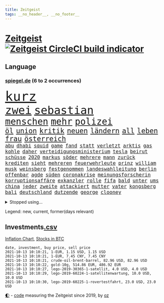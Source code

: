 ```yaml
---
title: Zeitgeist
tags: __no_header__, __no_footer__
---
```


# [Zeitgeist](https://oliz.io/zeitgeist/) [![Zeitgeist CircleCI build indicator](https://circleci.com/gh/ooz/zeitgeist.svg?style=shield)](https://circleci.com/gh/ooz/zeitgeist)

## Language

<h3><a href="https://www.spiegel.de" target="_blank">spiegel.de</a> (6 to 2 occurrences)</h3>
<p style="font-family:monospace">
<span style="font-size:32pt"><a href="news_links.html#kurz" class="current">kurz</a></span>
<br>
<span style="font-size:27pt"><a href="news_links.html#zwei" class="current">zwei</a></span>
<span style="font-size:27pt"><a href="news_links.html#sebastian" class="current">sebastian</a></span>
<br>
<span style="font-size:22pt"><a href="news_links.html#menschen" class="current">menschen</a></span>
<span style="font-size:22pt"><a href="news_links.html#mehr" class="current">mehr</a></span>
<span style="font-size:22pt"><a href="news_links.html#polizei" class="current">polizei</a></span>
<br>
<span style="font-size:17pt"><a href="news_links.html#öl" class="current">öl</a></span>
<span style="font-size:17pt"><a href="news_links.html#union" class="current">union</a></span>
<span style="font-size:17pt"><a href="news_links.html#kritik" class="current">kritik</a></span>
<span style="font-size:17pt"><a href="news_links.html#neuen" class="current">neuen</a></span>
<span style="font-size:17pt"><a href="news_links.html#ländern" class="current">ländern</a></span>
<span style="font-size:17pt"><a href="news_links.html#all" class="current">all</a></span>
<span style="font-size:17pt"><a href="news_links.html#leben" class="current">leben</a></span>
<span style="font-size:17pt"><a href="news_links.html#frau" class="current">frau</a></span>
<span style="font-size:17pt"><a href="news_links.html#österreich" class="current">österreich</a></span>
<br>
<span style="font-size:12pt"><a href="news_links.html#abu" class="new">abu</a></span>
<span style="font-size:12pt"><a href="news_links.html#dhabi" class="new">dhabi</a></span>
<span style="font-size:12pt"><a href="news_links.html#squid" class="new">squid</a></span>
<span style="font-size:12pt"><a href="news_links.html#game" class="current">game</a></span>
<span style="font-size:12pt"><a href="news_links.html#fand" class="current">fand</a></span>
<span style="font-size:12pt"><a href="news_links.html#statt" class="current">statt</a></span>
<span style="font-size:12pt"><a href="news_links.html#verletzt" class="current">verletzt</a></span>
<span style="font-size:12pt"><a href="news_links.html#arktis" class="current">arktis</a></span>
<span style="font-size:12pt"><a href="news_links.html#gas" class="current">gas</a></span>
<span style="font-size:12pt"><a href="news_links.html#kohle" class="current">kohle</a></span>
<span style="font-size:12pt"><a href="news_links.html#daher" class="current">daher</a></span>
<span style="font-size:12pt"><a href="news_links.html#verteidigungsministerium" class="current">verteidigungsministerium</a></span>
<span style="font-size:12pt"><a href="news_links.html#tesla" class="current">tesla</a></span>
<span style="font-size:12pt"><a href="news_links.html#beirut" class="current">beirut</a></span>
<span style="font-size:12pt"><a href="news_links.html#schüsse" class="current">schüsse</a></span>
<span style="font-size:12pt"><a href="news_links.html#2020" class="current">2020</a></span>
<span style="font-size:12pt"><a href="news_links.html#markus" class="current">markus</a></span>
<span style="font-size:12pt"><a href="news_links.html#söder" class="current">söder</a></span>
<span style="font-size:12pt"><a href="news_links.html#mehrere" class="current">mehrere</a></span>
<span style="font-size:12pt"><a href="news_links.html#mann" class="current">mann</a></span>
<span style="font-size:12pt"><a href="news_links.html#zurück" class="current">zurück</a></span>
<span style="font-size:12pt"><a href="news_links.html#krediten" class="new">krediten</a></span>
<span style="font-size:12pt"><a href="news_links.html#sieht" class="current">sieht</a></span>
<span style="font-size:12pt"><a href="news_links.html#mehreren" class="current">mehreren</a></span>
<span style="font-size:12pt"><a href="news_links.html#feuerwehrleute" class="current">feuerwehrleute</a></span>
<span style="font-size:12pt"><a href="news_links.html#prinz" class="current">prinz</a></span>
<span style="font-size:12pt"><a href="news_links.html#william" class="current">william</a></span>
<span style="font-size:12pt"><a href="news_links.html#musk" class="current">musk</a></span>
<span style="font-size:12pt"><a href="news_links.html#weinsberg" class="current">weinsberg</a></span>
<span style="font-size:12pt"><a href="news_links.html#festgenommen" class="current">festgenommen</a></span>
<span style="font-size:12pt"><a href="news_links.html#landeswahlleitung" class="new">landeswahlleitung</a></span>
<span style="font-size:12pt"><a href="news_links.html#berlin" class="current">berlin</a></span>
<span style="font-size:12pt"><a href="news_links.html#offenbar" class="current">offenbar</a></span>
<span style="font-size:12pt"><a href="news_links.html#agde" class="new">agde</a></span>
<span style="font-size:12pt"><a href="news_links.html#süden" class="current">süden</a></span>
<span style="font-size:12pt"><a href="news_links.html#coronakrise" class="current">coronakrise</a></span>
<span style="font-size:12pt"><a href="news_links.html#meinungsforscherin" class="new">meinungsforscherin</a></span>
<span style="font-size:12pt"><a href="news_links.html#korruptionsaffäre" class="new">korruptionsaffäre</a></span>
<span style="font-size:12pt"><a href="news_links.html#exkanzler" class="new">exkanzler</a></span>
<span style="font-size:12pt"><a href="news_links.html#rolle" class="current">rolle</a></span>
<span style="font-size:12pt"><a href="news_links.html#fifa" class="current">fifa</a></span>
<span style="font-size:12pt"><a href="news_links.html#bald" class="current">bald</a></span>
<span style="font-size:12pt"><a href="news_links.html#unter" class="current">unter</a></span>
<span style="font-size:12pt"><a href="news_links.html#ums" class="current">ums</a></span>
<span style="font-size:12pt"><a href="news_links.html#china" class="current">china</a></span>
<span style="font-size:12pt"><a href="news_links.html#jeder" class="current">jeder</a></span>
<span style="font-size:12pt"><a href="news_links.html#zweite" class="current">zweite</a></span>
<span style="font-size:12pt"><a href="news_links.html#attackiert" class="current">attackiert</a></span>
<span style="font-size:12pt"><a href="news_links.html#mutter" class="current">mutter</a></span>
<span style="font-size:12pt"><a href="news_links.html#vater" class="current">vater</a></span>
<span style="font-size:12pt"><a href="news_links.html#kongsberg" class="new">kongsberg</a></span>
<span style="font-size:12pt"><a href="news_links.html#bali" class="current">bali</a></span>
<span style="font-size:12pt"><a href="news_links.html#deutschland" class="current">deutschland</a></span>
<span style="font-size:12pt"><a href="news_links.html#dutzende" class="current">dutzende</a></span>
<span style="font-size:12pt"><a href="news_links.html#george" class="current">george</a></span>
<span style="font-size:12pt"><a href="news_links.html#clooney" class="current">clooney</a></span>
</p>
<details>
<summary>Stopped using...</summary>
<p class="former" style="font-size:12pt">
110(358) liverpool(358) exemplare(357) gegenseitig(357) humanitäre(357) katze(357) wichtigen(357) ans(356) beschleunigt(356) durchaus(356) kaufen(356) konkurrenten(356) rad(356) rettungsaktion(356) rostock(356) ruf(356) angeordnet(355) großteil(355) jubiläum(355) mitunter(355) sibirien(355) vorbild(355) 44(354) anne(354) becker(354) carsten(354) erheblich(354) funktionieren(354) jedes(354) konzept(354) kritisierte(354) manöver(354) modernen(354) namens(354) schwierigen(354) spuren(354) stolz(354) treffer(354) verschaffen(354) geburtstag(353) gereist(353) hinterlassen(353) hubschrauber(353) laden(353) melden(353) präsidentschaftswahl(353) vorliegt(353) aufgeben(352) beantragen(352) blicken(352) bot(352) dauer(352) eindruck(352) flaschen(352) gelegenheit(352) gott(352) infizierte(352) jünger(352) lewandowski(352) nahverkehr(352) obama(352) spätestens(352) verabschiedet(352) verbraucherschützer(352) verstorbenen(352) verurteilte(352) videobotschaft(352) wiederwahl(352) wild(352) bewertet(351) drehen(351) eingebrochen(351) gewerkschaft(351) hotspots(351) konflikt(351) landesregierung(351) nationalmannschaft(351) positiven(351) rest(351) stets(351) vereinten(351) vergleicht(351) weitet(351) wettbewerb(351) abgesagt(350) beispielen(350) christopher(350) coronawarnapp(350) extreme(350) gefangen(350) infizieren(350) infizierten(350) kraftvoll(350) lustig(350) position(350) studentin(350) unentschieden(350) website(350) zensur(350) überlegen(350) ausbreitung(349) coronawelle(349) digitale(349) entlassung(349) fatal(349) gesteht(349) leeren(349) lohnt(349) osnabrück(349) party(349) publikum(349) rekordhoch(349) ruhen(349) talent(349) unterschiedlich(349) usbürger(349) viktor(349) zweier(349) abenteuer(348) ansichten(348) armenien(348) ausgleich(348) bmw(348) boeing(348) putsch(348) quartal(348) regisseur(348) sperrt(348) suspendiert(348) trennte(348) besetzt(347) djokovic(347) esken(347) innenstadt(347) jüngste(347) meister(347) plädiert(347) saskia(347) spanier(347) starken(347) telekom(347) untersuchungen(347) verwirrung(347) verzögert(347) virologe(347) weise(347) wirtschaftsminister(347) überlebenden(347) achtelfinale(346) niederländische(346) schnelltests(346) schülerinnen(346) verdachts(346) versteckt(346) branchen(345) breiten(345) dicht(345) drohungen(345) geglückt(345) jackson(345) rettungskräfte(345) russell(345) siegte(345) uiguren(345) usschauspieler(345) angesteckt(344) gebraucht(344) massenhaft(344) raten(344) san(344) veranstalter(344) verhängnis(344) vermuten(344) vertrauen(344) absolut(343) aktiv(343) berät(343) handball(343) heil(343) hubertus(343) hunderten(343) libyen(343) nutzten(343) offensive(343) rock(343) satz(343) schwanger(343) stuttgarter(343) trauen(343) 71(342) bitcoin(342) clinton(342) gastbeitrag(342) reiste(342) restaurant(342) symbol(342) wirecardskandal(342) ansprache(341) basketball(341) deals(341) elektrische(341) endgültige(341) kindesmissbrauch(341) mieten(341) wende(341) zerstörung(341) anja(340) anlagen(340) appell(340) bundesstaat(340) can(340) drastische(340) erkrankt(340) on(340) verlauf(340) wirtschaftsministerium(340) beliebter(339) licht(339) mitternacht(339) nutzt(339) seltsame(339) umweltschutz(339) viertelfinale(339) diego(338) entsprechend(338) grün(338) verkehrsunfall(338) aufnahme(337) auskunft(337) experiment(337) gefragt(337) grünenchef(337) hielten(337) kürzlich(337) claudia(336) filme(336) gespalten(336) hochzeit(336) 45(335) armenische(335) erkenntnisse(335) hürde(335) mutmaßlichem(335) risiken(335) verbessern(335) verwaltungsgericht(335) genauso(334) indem(334) unwetter(334) arabische(333) bat(333) indonesien(333) kluge(333) limit(333) milliardenhilfen(333) model(333) usdollar(333) bezahlung(332) einheitliche(332) einnahmen(332) exporte(332) hinweg(332) ostsee(332) verschwörung(332) verwandelt(332) begriff(331) kooperation(331) kanzlerkandidatur(330) nationalen(330) umgeht(330) unabhängig(330) vorbereiten(330) zurückgegangen(330) artikel(329) frisch(329) sage(329) tennisprofi(329) top(329) fortschritte(328) müsste(328) ökonomen(328) drahtzieher(327) panik(327) prince(327) budapest(326) coronazeit(326) marco(326) arztpraxen(325) digital(325) einbrecher(325) klassische(325) kontaktbeschränkungen(325) alba(324) angekündigten(324) bewusst(324) flagge(324) gelingen(324) hadert(324) rasen(324) steffen(324) bestand(323) fehlten(323) ute(323) leider(322) angehen(321) fertig(321) vermissen(321) zuspruch(321) karten(320) sinkende(320) trauern(320) entscheidet(319) produziert(318) abgerissen(317) gefühl(317) intensivstationen(317) niederländischen(317) staus(317) bewältigen(316) erstattet(316) retter(316) zugenommen(316) grünenchefin(315) patzt(314) rot(314) senioren(313) reportage(312) justizministerin(311) überfall(311) 91(310) gewannen(310) knacken(310) wiedergewählt(310) haustür(309) herausforderung(309) weitermachen(309) verpflichten(305) ferien(304) königshaus(304) baldige(303) go(303) konzert(303) geschah(302) jill(302) reifen(302) staatsoberhaupt(302) wasserstoff(302) statue(301) strategisch(301) ussängerin(301) entspannt(299) klarheit(299) premiers(299) dieb(298) nächstes(298) voraussichtlich(298) truppenabzug(297) unrealistisch(297) zweck(297) farbe(295) italienischer(294) mietendeckel(293) vorlegen(293) abschluss(292) gesichter(292) bonn(291) versicherer(291) bundespräsidenten(290) ertrank(289) quadratmeter(289) dominik(288) ärgern(288) transparenz(286) 1971(285) psychischen(285) trugen(284) titelkampf(281) bunt(280) unfällen(280) heimatstadt(279) knüpft(278) eckpunkte(277) trikots(277) aufstehen(276) formen(276) badenwürttembergischen(273) solches(272) hassan(271) 150000(270) bewusstsein(269) freigelassen(269) berühmtes(268) erneuerbare(268) unternehmerin(268) bronze(266) naomi(262) trocken(261) polizeiruf(260) entgehen(257) fisch(256) schulabschluss(254) umbau(252) riskanten(251) grunde(250) niederländer(250) rasche(250) denkmal(248) perseverance(247) burg(245) fotografiert(242) westliche(242) konfrontation(241) medizinischen(241) polizeibeamte(241) heikel(240) prinzen(237) gaspipeline(235) oberhaupt(233) entsprechenden(232) ungemütlich(231) flächendeckend(230) nachbarland(230) unterschriften(230) schuljahr(229) infrastruktur(227) pablo(227) gewisse(225) potenziell(225) fahrten(224) vormarsch(224) härtesten(223) silber(221) bayreuth(220) oscar(220) fahrbahn(219) motiven(219) wetters(218) militärputsch(217) vereint(217) bein(214) unverletzt(214) neuss(212) autobahnen(210) luxus(210) 53jähriger(207) direkten(207) gaza(207) techkonzerne(207) worüber(207) carlos(206) freigabe(206) konfliktberaterin(203) wawrzinek(203) 29jähriger(202) marsrover(198) russe(198) kriege(197) stefanos(197) tsitsipas(197) gegnerin(196) kanye(196) rum(194) holten(193) teenagerin(193) inzidenzen(190) häme(189) südamerika(188) homosexueller(186) zugspitze(185) interessante(184) nagelsmann(184) nordwesten(184) bewirbt(183) lahm(181) einfangen(180) übersetzen(180) erlaubnis(179) realistisch(179) schenkt(178) schlagabtausch(178) vergiftete(177) dementieren(175) hilfreich(174) affen(173) arbeitszeit(173) angespült(172) lobbycontrol(172) bedankte(171) bundestrainers(170) fahrlässig(170) philips(170) berechtigt(168) bundesstaaten(168) moderation(168) paralympics(168) scharfen(168) zahlungsmittel(167) weckte(165) asyl(164) flugzeugs(164) zunehmen(163) kanadischen(162) celsius(160) redbullpilot(160) satellitenbilder(160) financial(159) neuerdings(159) serge(159) spannende(158) stoltenberg(158) idol(157) kühl(157) weltgrößten(157) alibaba(156) ostbeauftragter(156) pcrtests(156) umfragetief(156) wanderwitz(156) 350(155) westlichen(155) kommender(154) milliardenschweren(154) cloud(153) packenden(153) niemandem(152) heldin(150) überholmanöver(149) dörfern(148) statistik(148) umwelthilfe(148) zunichte(148) bouffier(147) kabel(147) filmfestspiele(146) konkurrent(146) spekulation(145) traumatischen(145) normales(144) eingedämmt(143) erlässt(143) petersburg(143) sankt(143) untergang(143) verstappens(143) verwüstet(142) erstem(141) jüngst(141) label(140) grünenkanzlerkandidatin(139) hochrangige(138) protestaktionen(138) entweder(137) spdchef(136) mikrochips(135) 2045(134) halbzeit(134) bafög(133) güterzug(133) ziemiak(133) jahrelanger(132) deuten(131) empathie(131) krieges(131) potsdamer(131) schwerste(131) 25jährige(130) badewanne(130) bnd(130) beworfen(129) lohnniveau(129) ausgelassen(128) produkt(128) kreise(126) beschrieben(125) umgekommen(125) wartete(125) engagiert(124) gefechten(124) arbeitsmarkt(123) hiphop(123) sächsische(123) erklimmen(122) hackergruppe(122) pop(122) chronologie(121) ost(121) ökosystem(121) fahne(120) lahmzulegen(120) neunjähriger(120) mtv(119) grönland(118) jemanden(118) ermahnt(117) lernrückstände(117) befugnisse(116) deutschkolumne(116) plakat(116) sahen(116) einsätze(115) jahresende(115) misstrauen(115) spiegelreporter(115) angeschlagene(114) herzog(114) tarifkonflikt(114) verließ(114) ashley(113) geschlampt(113) lehren(113) schnäppchen(113) unionskanzlerkandidaten(113) überzahl(113) kulturtipps(112) stärkeren(112) armenvierteln(111) boy(111) karim(111) millionenstadt(111) wiederbeleben(110) lago(109) maggiore(109) müll(109) argument(108) bauernhof(108) fehlers(108) finger(108) riesiger(108) zwischenlandung(108) überstand(108) auszuschließen(107) benzinpreise(106) brett(106) erzielen(106) tribüne(106) verendeten(106) zehntausend(106) dauerhaften(105) fehlte(105) wmführung(105) center(104) forscherinnen(104) geflüchteter(104) osaka(104) 1998(103) berge(103) 220(102) hakt(102) umfassende(102) 86(101) benzinpreis(101) kerber(101) lokal(101) konzepte(100) novak(100) geregelt(99) klaut(99) kulturelle(99) machtdemonstration(99) 218(98) kopie(98) lara(98) otte(98) perry(98) rohstoffe(98) 27jährige(97) angelique(97) arte(97) dallas(97) gepflegt(97) haderte(97) rereportage(97) streiken(97) warb(97) wundert(97) sechzigerjahre(96) streben(96) wenigsten(96) boten(95) bundestagskandidaten(95) kopfschmerzen(95) lee(95) profil(95) rechtswidrig(95) stehe(95) u(95) delta(94) längerer(94) reformer(94) sicherheitsrat(94) sowjetunion(93) trailer(93) ölteppich(93) alliierten(92) erbeutet(92) ernstfall(92) jahrelange(92) monza(92) rechtsradikalen(92) verkraften(92) djoković(91) hinwegtäuschen(91) verspätet(91) weltbevölkerung(91) bronzemedaille(90) hintertür(90) ignorierte(90) machtwechsel(90) may(90) schuster(90) untereinander(90) anzahl(89) auftaktsieg(89) bucht(89) fußballnationalspieler(89) gegenspieler(89) geschlossenheit(89) korsika(89) merkwürdigen(89) serbe(89) steueroasen(89) trade(89) abgeordnetengesetz(88) enttäuschend(88) peters(88) rohrbach(88) sogleich(88) veränderung(88) wimbledon(88) zerstörte(88) 1962(87) 350000(87) andernfalls(87) beispiele(87) defekter(87) ewigkeit(87) gewaltiges(87) haupttäter(87) huthirebellen(87) schlimmeres(87) smarte(87) adrian(86) angespannte(86) aufhört(86) bemängelt(86) danny(86) diwchef(86) drogendealer(86) instrumente(86) kleinbus(86) lkwanhänger(86) ardern(85) erhöhtes(85) fitnesstrainer(85) handlanger(85) misshandlung(85) prophezeit(85) stromleitungen(85) übergewicht(85) cloppenburg(84) dänischer(84) großstädter(84) ramos(84) rängen(84) strikt(84) ungeklärten(84) besseres(83) ertrinkt(83) fluchen(83) kalte(83) zensieren(83) gerüchten(82) bürgerkriegsland(81) teufel(81) zugelegt(81) überwindung(81) altenberger(80) dokumentierte(80) floridas(80) bolsonaros(79) chilenischen(79) machtlos(79) verbünden(79) angesehen(78) autobahnbrücke(78) bedfordstrohm(78) dick(78) ebrahim(78) ekdratsvorsitzende(78) fahrerwertung(78) halbjahr(78) raisi(78) tendenz(78) ungeklärter(78) abwechslung(77) atomgespräche(77) emirate(77) hedgefonds(77) klassenfahrt(77) schulstrategie(77) warnungen(77) bay(76) religion(76) storniert(76) tampa(76) usmarine(76) verbrannte(76) betreuer(75) kilogramm(75) maskengeschäfte(75) meryl(75) streep(75) beschuldigen(74) justizstreit(74) knackt(74) sammler(74) venedig(74) 500000(73) autoren(73) erfolglosen(73) ansteckung(72) erobert(72) haie(72) umweltverbände(72) vwtochter(72) zeitfahren(72) batterien(71) evp(71) heroin(71) niedrigzinspolitik(71) versteck(71) wesentliche(71) wohnungsbrand(71) abgesehen(70) allesamt(70) anonymer(70) aufzubauen(70) drogenbanden(70) freudentränen(70) ivan(70) oranje(70) sicherem(70) thw(70) verteidigungsministeriums(70) bayaz(69) danyal(69) roter(69) tragisches(69) 18jährige(68) gegenwart(68) rechtskurs(68) verbesserung(68) verlassenen(68) begrenzten(67) debütant(67) fachleuten(67) heinzchristian(67) hits(67) spielerin(67) strache(67) wehe(67) madonna(66) mob(66) monarchie(66) nürnberger(66) überflutete(66) flüchtlingsunterkunft(65) frauenhasser(65) gruppierungen(65) jamal(65) musiala(65) straßenrand(65) verdrängt(65) ausgefallen(64) beeindruckend(64) ergriff(64) kleinkinder(64) sechsjährige(64) appellieren(63) filmfestival(63) saugt(63) schottischen(63) schreiend(63) tags(63) bezweifelt(62) malta(62) entlastungen(61) entwicklungsländer(61) euch(61) olympiateilnahme(61) putschversuch(61) swing(61) thront(61) trendwende(61) vorkrisenniveau(61) abgebaut(60) akku(60) elften(60) eurojackpot(60) spende(60) südstaatenfeldherr(60) südstaatengenerals(60) vereinigte(60) brasilianischen(59) demokratenparteizentrale(59) dominieren(59) ebbe(59) gremium(59) medienvertreter(59) rumäniens(59) metall(58) nähert(58) verweigerer(58) ashleigh(57) australierin(57) barty(57) designierte(57) fossilen(57) frauenrechtlerinnen(57) haushalten(57) hochwasserkatastrophe(57) holocaustüberlebende(57) nrwministerpräsident(57) weltranglistenerste(57) belastend(56) ngos(56) stichwahl(56) zentraler(56) 31jährige(55) 380(55) erkrankungen(55) funktionär(55) grömitz(55) saarlouis(55) schweinswal(55) standesgemäß(55) berufliche(54) justizreform(54) vorgeschlagen(54) slam(53) spitzte(53) statements(53) zerschlagen(53) zynische(53) gewürgt(52) hochwasser(52) löwen(52) oppenheimer(52) träumten(52) verstörenden(52) websites(52) erfolglos(51) niederländischer(51) notoperiert(51) spike(51) versprechungen(51) whistleblower(51) afdchef(50) deutete(50) eingegriffen(50) eröffnungsspiel(50) gesund(50) nso(50) nützt(50) pegasus(50) schutt(50) winterspiele(50) überholte(50) coronashutdown(49) dienstagmorgen(49) getroffenen(49) ioc(49) kreisen(49) siebzigerjahren(49) sigrid(49) 240(48) errungen(48) marken(48) ridley(48) schleusen(48) selbstverständlichkeit(48) staatliches(48) tunesische(48) unionsparteien(48) urlaubstage(48) y(48) bergner(47) ettlingen(47) handgreiflich(47) kisten(47) klassischer(47) rap(47) reichweite(47) scott(47) standgehalten(47) vorausgesagt(47) zweifacher(47) drogenprozess(46) eindhoven(46) elektroautohersteller(46) götze(46) kontinente(46) ricarda(46) schmerzmittel(46) tieres(46) vertreibung(46) analysten(45) laufe(45) ostseebad(45) schuhe(45) stellvertretende(45) überwachungssoftware(45) aufwand(44) brille(44) folgenschweren(44) lasso(44) mobiles(44) must(44) schläger(44) tarifstreit(44) ted(44) wechselte(44) überwältigt(44) expandieren(43) gekürzt(43) geplatzter(43) grand(43) liebeserklärung(43) nachhaltiger(43) paulo(43) são(43) vorkämpferin(43) westküste(43) with(43) aufzeichnung(42) autowelt(42) cathy(42) ethnischen(42) influencerinnen(42) information(42) niger(42) schleichwerbung(42) schulter(42) sprint(42) 13000(41) auszustellen(41) delegation(41) faktencheckern(41) kollidierten(41) landeskriminalamt(41) manhattan(41) 69(40) happier(40) konzertfilm(40) modul(40) norddeutschland(40) schleppende(40) sichtlich(40) than(40) triathlon(40) kanutin(39) steinen(39) umkämpften(39) zuwendung(39) aktionskünstler(38) inferno(38) kremlgegner(38) renovierungen(38) verstoßes(38) einschüchterung(37) industriebetriebe(37) landrat(37) verbänden(37) verhassten(37) wiege(37) annika(36) fußgänger(36) führer(36) gesellschaftlicher(36) kostenloser(36) nebensache(36) schulzeit(36) ungewohnten(36) athletin(35) covid19verlauf(35) gebildete(35) kosmonauten(35) wiedereröffnet(35) ausgeflogen(34) cbs(34) demokratiebewegung(34) marathon(34) nazivergleichen(34) schinden(34) unterstützerinnen(34) besatzung(33) erwartungsdruck(33) funktion(33) guinea(33) jäh(33) längste(33) satte(33) streitereien(33) zivilschutzminister(33) aufträge(32) gaal(32) drauf(31) lana(31) pföhler(31) schleu(31) überträgt(31) alpaka(30) anhaltenden(30) billigen(30) cdulandrat(30) ertranken(30) geronimo(30) investments(30) linksextremistin(30) münzen(30) nationalkonservative(30) regiestar(30) rindertuberkulose(30) rundfunkgesetz(30) säuglings(30) wolfratshausen(30) boxring(29) brasília(29) geflohenen(29) 1961(28) fatale(28) hessens(28) hochrisikogebiete(28) mediengesetz(28) moderner(28) saudiarabischen(28) bahnstreik(27) ergeht(27) fucking(27) gärtnern(27) kapituliert(27) kirchenoberhaupt(27) notiert(27) schürt(27) sonntagsfrage(27) vergiftung(27) aufforderung(26) iaea(26) lebensrettende(26) ligaspiel(26) tägliches(26) verwüstete(26) wirtschaftskrise(26) arbeitsalltag(25) experimente(25) ghani(25) lokführerstreiks(25) rey(25) tarantino(25) ashraf(24) ausscheiden(24) elena(24) häfen(24) klassenquarantäne(24) leidwesen(24) tierheime(24) töteten(24) watch(24) herrschern(23) leitartikel(23) social(23) spaziergang(23) zeitraum(23) entgingen(22) geleit(22) gewohnt(22) groko(22) plänen(22) privathaushalten(22) grace(21) hubschrauberabsturz(21) kabuler(21) nordseeküste(21) fußballbundes(20) klärt(20) schützten(20) t(20) banksykunstwerk(19) entgegenkommen(19) hamasziele(19) stimmungshoch(19) supercup(19) unterschätzt(19) verstärkung(19) wahlkampfauftritt(19) börsennotierten(18) deutschdeutsche(18) diebe(18) handydaten(18) teilung(18) verletzungsbedingt(18) 1944(17) bayerntrainer(17) biker(17) evakuierte(17) haltern(17) nizza(17) punktet(17) ramstein(17) druckt(16) erfahrener(16) kritischen(16) powell(16) angerufen(15) award(15) barents(15) filip(15) regalen(15) tierische(15) verbauen(15) agiert(14) amrullah(14) atacamawüste(14) events(14) gebissen(14) hurrikan(14) pflanze(14) saleh(14) zentralasien(14) atombombe(13) auslandseinsätzen(13) benny(13) bonner(13) gantz(13) hamid(13) johann(13) karzai(13) mithalten(13) treu(13) vertretern(13) ausmacht(12) baus(12) farce(12) flugzeugträgers(12) geführten(12) jerome(12) länderspiele(12) ortes(12) reaktiviert(12) toilette(12) weiblichen(12) yongbyon(12) zeitgleich(12) 28jahreshoch(11) cduwirtschaftsrat(11) d'or(11) disqualifiziert(11) klärung(11) kommissarin(11) kooperativ(11) langsame(11)
</p>
</details>
<p>Legend: <span class="new">new</span>, <span class="current">current</span>, <span class="former">former(days relevant)</span></p>

## Investments[.csv](investments.csv)

[Inflation Chart](https://inflationchart.com),
[Stocks in BTC](https://stonksinbtc.xyz/)

```
date, investment, buy price, sell price
2021-10-13 10:10:21, 1-EUR, 1.15 USD, 1.15 USD
2021-10-13 10:10:21, 1-EUR, 7.45 CNY, 7.45 CNY
2021-10-13 10:10:21, crude-oil-brent-barrel, 82.96 USD, 82.96 USD
2021-10-13 10:10:22, gold-10g, 514.86 EUR, 486.92 EUR
2021-10-13 10:10:27, lego-2019-30365-1-satellit, 4.0 USD, 4.0 USD
2021-10-13 10:10:29, lego-2019-60224-1-satellitenwartung, 10.0 USD, 10.0 USD
2021-10-13 10:10:30, lego-2019-60225-1-rovertestfahrt, 23.0 USD, 23.0 USD
```

<footer>
<a href="javascript:toggleTheme()" class="nav">🌓</a>
- <a href="https://github.com/ooz/zeitgeist">code</a> measuring the Zeitgeist since 2019, by <a href="https://oliz.io">oz</a>
</footer>
